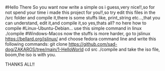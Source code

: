 #Hello There
So you want now write a simple os i guess,very nice!!,so for not spend your time i made this project for you!!,so try edit this files in the /src folder
and compile it,there is some stuffs like, print_string etc...,that you can understand, edit it,and compile it,so yes,thats all? no here how to compile
#Linux-Ubuntu-Debian...
use this simple command in linux
./compile
#Windows-Macos
now the stuffs is more harder, go to jslinux
https://bellard.org/jslinux/
and choose fedora command line and write this following commands:
git clone https://github.com/sad-dog/ZAKAROS/tree/main/1-HelloWorld
cd src
./compile
and take the iso file, boom,the iso is with you.

THANKS ALL!!
